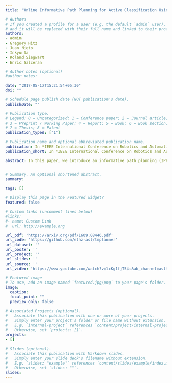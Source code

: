 ```yaml
---
title: "Online Informative Path Planning for Active Classification Using UAVs"

# Authors
# If you created a profile for a user (e.g. the default `admin` user), write the username (folder name) here 
# and it will be replaced with their full name and linked to their profile.
authors:
- admin
- Gregory Hitz
- Juan Nieto
- Inkyu Sa
- Roland Siegwart
- Enric Galceran

# Author notes (optional)
#author_notes:

date: "2017-05-17T15:21:54+05:30"
doi: ""

# Schedule page publish date (NOT publication's date).
publishDate: ""

# Publication type.
# Legend: 0 = Uncategorized; 1 = Conference paper; 2 = Journal article;
# 3 = Preprint / Working Paper; 4 = Report; 5 = Book; 6 = Book section;
# 7 = Thesis; 8 = Patent
publication_types: ["1"]

# Publication name and optional abbreviated publication name.
publication: In *IEEE International Conference on Robotics and Automation*
publication_short: In *IEEE International Conference on Robotics and Automation*

abstract: In this paper, we introduce an informative path planning (IPP) framework for active classification using unmanned aerial vehicles (UAVs). Our algorithm uses a combination of global viewpoint selection and evolutionary optimization to refine the planned trajectory in continuous 3D space while satisfying dynamic constraints. Our approach is evaluated on the application of weed detection for precision agriculture. We model the presence of weeds on farmland using an occupancy grid and generate adaptive plans according to information-theoretic objectives, enabling the UAV to gather data efficiently. We validate our approach in simulation by comparing against existing methods, and study the effects of different planning strategies. Our results show that the proposed algorithm builds maps with over 50% lower entropy compared to traditional “lawnmower” coverage in the same amount of time. We demonstrate the planning scheme on a multirotor platform with different artificial farmland set-ups.


# Summary. An optional shortened abstract.
summary: 

tags: []

# Display this page in the Featured widget?
featured: false

# Custom links (uncomment lines below)
#links:
#- name: Custom Link
#  url: http://example.org

url_pdf: 'https://arxiv.org/pdf/1609.08446.pdf'
url_code: 'https://github.com/ethz-asl/tmplanner'
url_dataset: ''
url_poster: ''
url_project: ''
url_slides: ''
url_source: ''
url_video: 'https://www.youtube.com/watch?v=1cKg1fjT54c&ab_channel=aslteam'

# Featured image
# To use, add an image named `featured.jpg/png` to your page's folder. 
image:
  caption: 
  focal_point: ""
  preview_only: false

# Associated Projects (optional).
#   Associate this publication with one or more of your projects.
#   Simply enter your project's folder or file name without extension.
#   E.g. `internal-project` references `content/project/internal-project/index.md`.
#   Otherwise, set `projects: []`.
projects:
- []

# Slides (optional).
#   Associate this publication with Markdown slides.
#   Simply enter your slide deck's filename without extension.
#   E.g. `slides: "example"` references `content/slides/example/index.md`.
#   Otherwise, set `slides: ""`.
slides: 
---
```


<!-- {{% callout note %}}
Click the *Cite* button above to demo the feature to enable visitors to import publication metadata into their reference management software.
{{% /callout %}}

{{% callout note %}}
Create your slides in Markdown - click the *Slides* button to check out the example.
{{% /callout %}}

Supplementary notes can be added here, including [code, math, and images](https://wowchemy.com/docs/writing-markdown-latex/).
 -->